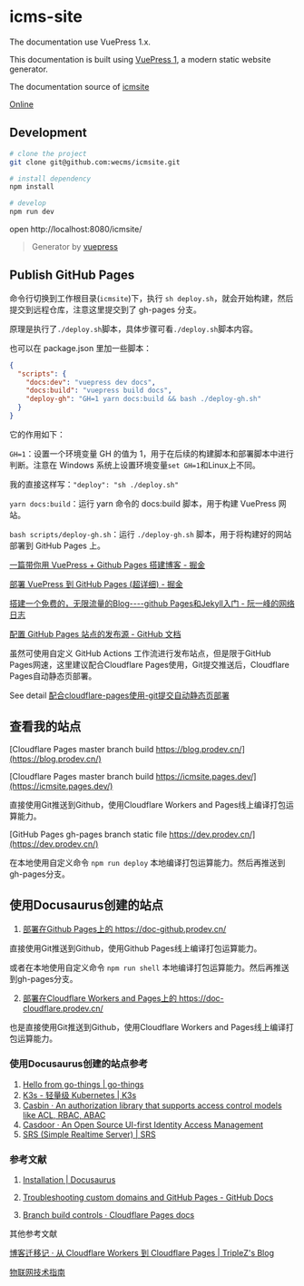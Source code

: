 # icms-site

The documentation use VuePress 1.x.

This documentation is built using [VuePress 1](https://v1.vuepress.vuejs.org/zh/guide/), a modern static website generator.

The documentation source of [icmsite](https://github.com/wecms/icmsite)

[Online](https://wecms.github.io/icmsite)

## Development

```bash
# clone the project
git clone git@github.com:wecms/icmsite.git

# install dependency
npm install

# develop
npm run dev
```

open http://localhost:8080/icmsite/

> Generator by [vuepress](https://github.com/vuejs/vuepress)

## Publish GitHub Pages

命令行切换到工作根目录(`icmsite`)下，执行 `sh deploy.sh`，就会开始构建，然后提交到远程仓库，注意这里提交到了 gh-pages 分支。

原理是执行了`./deploy.sh`脚本，具体步骤可看`./deploy.sh`脚本内容。

也可以在 package.json 里加一些脚本：

```json
{
  "scripts": {
    "docs:dev": "vuepress dev docs",
    "docs:build": "vuepress build docs",
    "deploy-gh": "GH=1 yarn docs:build && bash ./deploy-gh.sh"
  }
}
```

它的作用如下：

`GH=1`：设置一个环境变量 GH 的值为 1，用于在后续的构建脚本和部署脚本中进行判断。注意在 Windows 系统上设置环境变量`set GH=1`和Linux上不同。

我的直接这样写：`"deploy": "sh ./deploy.sh"`

`yarn docs:build`：运行 yarn 命令的 docs:build 脚本，用于构建 VuePress 网站。

`bash scripts/deploy-gh.sh`：运行 `./deploy-gh.sh` 脚本，用于将构建好的网站部署到 GitHub Pages 上。

[一篇带你用 VuePress + Github Pages 搭建博客 - 掘金](https://juejin.cn/post/7041134607869149215)

[部署 VuePress 到 GitHub Pages (超详细) - 掘金](https://juejin.cn/post/6844904122873806856)

[搭建一个免费的，无限流量的Blog----github Pages和Jekyll入门 - 阮一峰的网络日志](http://www.ruanyifeng.com/blog/2012/08/blogging_with_jekyll.html)

[配置 GitHub Pages 站点的发布源 - GitHub 文档](https://docs.github.com/zh/pages/getting-started-with-github-pages/configuring-a-publishing-source-for-your-github-pages-site)

虽然可使用自定义 GitHub Actions 工作流进行发布站点，但是限于GitHub Pages网速，这里建议配合Cloudflare Pages使用，Git提交推送后，Cloudflare Pages自动静态页部署。

See detail [配合cloudflare-pages使用-git提交自动静态页部署](/docs/#配合cloudflare-pages使用-git提交自动静态页部署)

## 查看我的站点

[Cloudflare Pages master branch build  https://blog.prodev.cn/](https://blog.prodev.cn/)

[Cloudflare Pages master branch build https://icmsite.pages.dev/](https://icmsite.pages.dev/)

直接使用Git推送到Github，使用Cloudflare Workers and Pages线上编译打包运算能力。

[GitHub Pages gh-pages branch static file https://dev.prodev.cn/](https://dev.prodev.cn/)

在本地使用自定义命令 `npm run deploy` 本地编译打包运算能力。然后再推送到gh-pages分支。

## 使用Docusaurus创建的站点

1. [部署在Github Pages上的 https://doc-github.prodev.cn/ ](https://doc-github.prodev.cn/)

直接使用Git推送到Github，使用Github Pages线上编译打包运算能力。

或者在本地使用自定义命令 `npm run shell` 本地编译打包运算能力。然后再推送到gh-pages分支。

2. [部署在Cloudflare Workers and Pages上的 https://doc-cloudflare.prodev.cn/ ](https://doc-cloudflare.prodev.cn/)

也是直接使用Git推送到Github，使用Cloudflare Workers and Pages线上编译打包运算能力。

### 使用Docusaurus创建的站点参考

1. [Hello from go-things | go-things](https://go-things.github.io/)
2. [K3s - 轻量级 Kubernetes | K3s](https://docs.k3s.io/zh/)
3. [Casbin · An authorization library that supports access control models like ACL, RBAC, ABAC](https://casbin.org/zh/)
4. [Casdoor · An Open Source UI-first Identity Access Management](https://casdoor.org/zh/)
5. [SRS (Simple Realtime Server) | SRS](https://ossrs.net/lts/zh-cn/)

### 参考文献

1. [Installation | Docusaurus](https://docusaurus.io/zh-CN/docs/installation)

2. [Troubleshooting custom domains and GitHub Pages - GitHub Docs](https://docs.github.com/en/pages/configuring-a-custom-domain-for-your-github-pages-site/troubleshooting-custom-domains-and-github-pages)

3. [Branch build controls · Cloudflare Pages docs](https://developers.cloudflare.com/pages/platform/branch-build-controls/#preview-branch-control)

其他参考文献

[博客迁移记 · 从 Cloudflare Workers 到 Cloudflare Pages | TripleZ's Blog](https://blog.triplez.cn/posts/cf-workers-to-pages/)

[物联网技术指南](https://iot.mushuwei.cn/#/)
